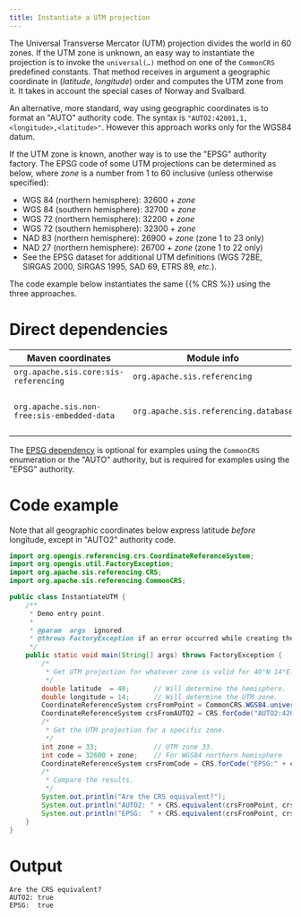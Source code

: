 ```yaml
---
title: Instantiate a UTM projection
---
```


The Universal Transverse Mercator (UTM) projection divides the world in 60 zones.
If the UTM zone is unknown, an easy way to instantiate the projection
is to invoke the `universal(…)` method on one of the `CommonCRS` predefined constants.
That method receives in argument a geographic coordinate in (_latitude_, _longitude_) order and computes the UTM zone from it.
It takes in account the special cases of Norway and Svalbard.

An alternative, more standard, way using geographic coordinates is to format an "AUTO" authority code.
The syntax is `"AUTO2:​42001,​1,​<longitude>,​<latitude>"`.
However this approach works only for the WGS84 datum.

If the UTM zone is known, another way is to use the "EPSG" authority factory.
The EPSG code of some UTM projections can be determined as below, where _zone_ is a number from 1 to 60 inclusive (unless otherwise specified):

* WGS 84 (northern hemisphere): 32600 + _zone_
* WGS 84 (southern hemisphere): 32700 + _zone_
* WGS 72 (northern hemisphere): 32200 + _zone_
* WGS 72 (southern hemisphere): 32300 + _zone_
* NAD 83 (northern hemisphere): 26900 + _zone_ (zone 1 to 23 only)
* NAD 27 (northern hemisphere): 26700 + _zone_ (zone 1 to 22 only)
* See the EPSG dataset for additional UTM definitions
  (WGS 72BE, SIRGAS 2000, SIRGAS 1995, SAD 69, ETRS 89, _etc._).

The code example below instantiates the same {{% CRS %}} using the three approaches.


# Direct dependencies

Maven coordinates                           | Module info                           | Remarks
------------------------------------------- | ------------------------------------- | -----------------------------
`org.apache.sis.core:sis-referencing`       | `org.apache.sis.referencing`          |
`org.apache.sis.non-free:sis-embedded-data` | `org.apache.sis.referencing.database` | Optional. Non-Apache license.

The [EPSG dependency](../epsg.html) is optional for examples using the `CommonCRS` enumeration
or the "AUTO" authority, but is required for examples using the "EPSG" authority.


# Code example

Note that all geographic coordinates below express latitude *before* longitude,
except in "AUTO2" authority code.

```java
import org.opengis.referencing.crs.CoordinateReferenceSystem;
import org.opengis.util.FactoryException;
import org.apache.sis.referencing.CRS;
import org.apache.sis.referencing.CommonCRS;

public class InstantiateUTM {
    /**
     * Demo entry point.
     *
     * @param  args  ignored.
     * @throws FactoryException if an error occurred while creating the Coordinate Reference System (CRS).
     */
    public static void main(String[] args) throws FactoryException {
        /*
         * Get UTM projection for whatever zone is valid for 40°N 14°E.
         */
        double latitude  = 40;      // Will determine the hemisphere.
        double longitude = 14;      // Will determine the UTM zone.
        CoordinateReferenceSystem crsFromPoint = CommonCRS.WGS84.universal(latitude, longitude);
        CoordinateReferenceSystem crsFromAUTO2 = CRS.forCode("AUTO2:42001,1," + longitude + "," + latitude);
        /*
         * Get the UTM projection for a specific zone.
         */
        int zone = 33;              // UTM zone 33.
        int code = 32600 + zone;    // For WGS84 northern hemisphere
        CoordinateReferenceSystem crsFromCode = CRS.forCode("EPSG:" + code);
        /*
         * Compare the results.
         */
        System.out.println("Are the CRS equivalent?");
        System.out.println("AUTO2: " + CRS.equivalent(crsFromPoint, crsFromAUTO2));
        System.out.println("EPSG:  " + CRS.equivalent(crsFromPoint, crsFromCode));
    }
}
```


# Output

```
Are the CRS equivalent?
AUTO2: true
EPSG:  true
```
